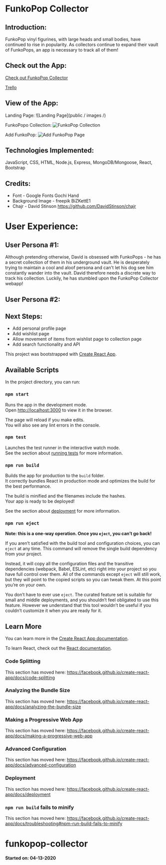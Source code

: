 # FunkoPop Collector

## Introduction:
FunkoPop vinyl figurines, with large heads and small bodies, have continued to rise in popularity. As collectors continue to expand their vault of FunkoPops, an app is necessary to track all of them!

## Check out the App:
[Check out FunkoPop Collector]() 

[Trello](https://trello.com/b/4sS3YLW6/funkopop-collector) 


## View of the App:
Landing Page:
![Landing Page](public / images /)

FunkoPopo Collection:
![FunkoPop Collection]()

Add FunkoPop:
![Add FunkoPop Page]()

## Technologies Implemented:
JavaScript, CSS, HTML, Node.js, Express, MongoDB/Mongoose, React, Bootstrap

## Credits:
- Font - Google Fonts Gochi Hand
- Background Image - freepik BiZKettE1
- Chajr - David Stinson https://github.com/DavidStinson/chajr

# User Experience:
## User Persona #1:
Although pretending otherwise, David is obsessed with FunkoPops - he has a secret collection of them in his underground vault. He is desperately trying to maintain a cool and aloof persona and can't let his dog see him constantly wander into the vault. David therefore needs a discrete way to track his collection. Luckily, he has stumbled upon the FunkoPop Collector webapp!

## User Persona #2:


## Next Steps:
- Add personal profile page
- Add wishlist page
- Allow movement of items from wishlist page to collection page
- Add search functionality and API




This project was bootstrapped with [Create React App](https://github.com/facebook/create-react-app).

## Available Scripts

In the project directory, you can run:

### `npm start`

Runs the app in the development mode.<br />
Open [http://localhost:3000](http://localhost:3000) to view it in the browser.

The page will reload if you make edits.<br />
You will also see any lint errors in the console.

### `npm test`

Launches the test runner in the interactive watch mode.<br />
See the section about [running tests](https://facebook.github.io/create-react-app/docs/running-tests) for more information.

### `npm run build`

Builds the app for production to the `build` folder.<br />
It correctly bundles React in production mode and optimizes the build for the best performance.

The build is minified and the filenames include the hashes.<br />
Your app is ready to be deployed!

See the section about [deployment](https://facebook.github.io/create-react-app/docs/deployment) for more information.

### `npm run eject`

**Note: this is a one-way operation. Once you `eject`, you can’t go back!**

If you aren’t satisfied with the build tool and configuration choices, you can `eject` at any time. This command will remove the single build dependency from your project.

Instead, it will copy all the configuration files and the transitive dependencies (webpack, Babel, ESLint, etc) right into your project so you have full control over them. All of the commands except `eject` will still work, but they will point to the copied scripts so you can tweak them. At this point you’re on your own.

You don’t have to ever use `eject`. The curated feature set is suitable for small and middle deployments, and you shouldn’t feel obligated to use this feature. However we understand that this tool wouldn’t be useful if you couldn’t customize it when you are ready for it.

## Learn More

You can learn more in the [Create React App documentation](https://facebook.github.io/create-react-app/docs/getting-started).

To learn React, check out the [React documentation](https://reactjs.org/).

### Code Splitting

This section has moved here: https://facebook.github.io/create-react-app/docs/code-splitting

### Analyzing the Bundle Size

This section has moved here: https://facebook.github.io/create-react-app/docs/analyzing-the-bundle-size

### Making a Progressive Web App

This section has moved here: https://facebook.github.io/create-react-app/docs/making-a-progressive-web-app

### Advanced Configuration

This section has moved here: https://facebook.github.io/create-react-app/docs/advanced-configuration

### Deployment

This section has moved here: https://facebook.github.io/create-react-app/docs/deployment

### `npm run build` fails to minify

This section has moved here: https://facebook.github.io/create-react-app/docs/troubleshooting#npm-run-build-fails-to-minify
# funkopop-collector
#### Started on: 04-13-2020
